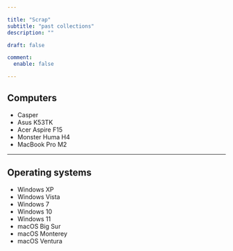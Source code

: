 ```yaml
---

title: "Scrap"
subtitle: "past collections"
description: ""

draft: false

comment:
  enable: false

---
```


## Computers

- Casper
- Asus K53TK
- Acer Aspire F15
- Monster Huma H4
- MacBook Pro M2

---

## Operating systems

- Windows XP
- Windows Vista
- Windows 7
- Windows 10
- Windows 11
- macOS Big Sur
- macOS Monterey
- macOS Ventura
